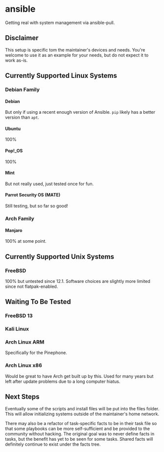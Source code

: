 # ansible
Getting real with system management via ansible-pull.

## Disclaimer
This setup is specific tom the maintainer's devices and needs. You're welcome to use it as an example for your needs, but do not expect it to work as-is.

## Currently Supported Linux Systems
### Debian Family
#### Debian
But only if using a recent enough version of Ansible. `pip` likely has a better version than `apt`.
#### Ubuntu
100%
#### Pop!_OS
100%
#### Mint
But not really used, just tested once for fun.
#### Parrot Security OS (MATE)
Still testing, but so far so good!

### Arch Family
#### Manjaro
100% at some point.

## Currently Supported Unix Systems
### FreeBSD
100% but untested since 12.1.
Software choices are slightly more limited since not flatpak-enabled.

## Waiting To Be Tested
### FreeBSD 13
### Kali Linux
### Arch Linux ARM 
Specifically for the Pinephone.
### Arch Linux x86
Would be great to have Arch get built up by this. Used for many years but left after update problems due to a long computer hiatus.

## Next Steps
Eventually some of the scripts and install files will be put into the files folder. This will allow initializing systems outside of the maintainer's home network. 

There may also be a refactor of task-specific facts to be in their task file so that some playbooks can be more self-sufficient and be provided to the community without hacking. The original goal was to never define facts in tasks, but the benefit has yet to be seen for some tasks. Shared facts will definitely continue to exist under the facts tree.
